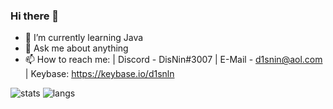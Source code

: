 ### Hi there 👋

- 🌱 I’m currently learning Java
- 💬 Ask me about anything
- 📫 How to reach me: 
| Discord - DisNin#3007
| E-Mail - d1snin@aol.com 
| Keybase: https://keybase.io/d1snln


![stats](https://github-readme-stats.vercel.app/api?username=d1snin&show_icons=true&theme=dark)
![langs](https://github-readme-stats.vercel.app/api/top-langs/?username=d1snin&theme=dark)
